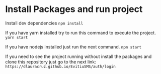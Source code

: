 # Install Packages and run project

Install dev dependencies
`npm install`

If you have yarn installed try to run this command to execute the project.
`yarn start`

If you have nodejs installed just run the next command.
`npm start`

If you need to see the project running without install the packages and clone this repository just go to the next link: `https://dlauracruz.github.io/EvitiuSMS/auth/login`
